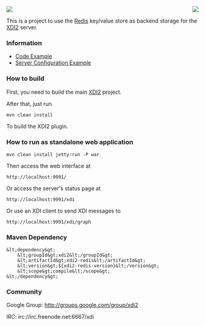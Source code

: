 <a href="http://projectdanube.org/" target="_blank"><img src="http://projectdanube.github.com/xdi2/images/projectdanube_logo.png" align="right"></a>
<img src="http://projectdanube.github.com/xdi2/images/logo64.png"><br>

This is a project to use the [Redis](http://redis.io/) key/value store as backend storage for the [XDI2](http://github.com/projectdanube/xdi2) server.

### Information

* [Code Example](https://github.com/projectdanube/xdi2-redis/wiki/Code%20Example)
* [Server Configuration Example](https://github.com/projectdanube/xdi2-redis/wiki/Server%20Configuration%20Example)

### How to build

First, you need to build the main [XDI2](http://github.com/projectdanube/xdi2) project.

After that, just run

    mvn clean install

To build the XDI2 plugin.

### How to run as standalone web application

    mvn clean install jetty:run -P war

Then access the web interface at

	http://localhost:9991/

Or access the server's status page at

	http://localhost:9991/xdi

Or use an XDI client to send XDI messages to

    http://localhost:9991/xdi/graph

### Maven Dependency

	&lt;dependency&gt;
	    &lt;groupId&gt;xdi2&lt;/groupId&gt;
	    &lt;artifactId&gt;xdi2-redis&lt;/artifactId&gt;
	    &lt;version&gt;${xdi2-redis-version}&lt;/version&gt;
	    &lt;scope&gt;compile&lt;/scope&gt;
	&lt;/dependency&gt;

### Community

Google Group: http://groups.google.com/group/xdi2

IRC: irc://irc.freenode.net:6667/xdi
